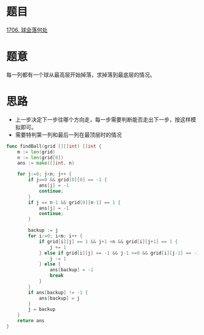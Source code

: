 # 题目
[1706. 球会落何处](https://leetcode-cn.com/problems/where-will-the-ball-fall/)

# 题意
每一列都有一个球从最高层开始掉落，求掉落到最底层的情况。

# 思路
- 上一步决定下一步往哪个方向走，每一步需要判断能否走出下一步，按这样模拟即可。
- 需要特判第一列和最后一列在最顶层时的情况

```go
func findBall(grid [][]int) []int {
    m := len(grid)
    n := len(grid[0])
    ans := make([]int, n)

    for j:=0; j<n; j++ {
        if j==0 && grid[0][0] == -1 {
            ans[j] = -1
            continue;
        }
        if j == n-1 && grid[0][n-1] == 1 {
            ans[j] = -1 
            continue;
        }

        backup := j
        for i:=0; i<m; i++ {
            if grid[i][j] == 1 && j+1 <n && grid[i][j+1] == 1 {
                j += 1
            } else if grid[i][j] == -1 && j-1 >=0 && grid[i][j-1] == -1{
                j -= 1
            } else {
                ans[backup] = -1
                break
            }
        }
        if ans[backup] != -1 {
            ans[backup] = j
        }     
        j = backup 
    }
    return ans 
}
```


